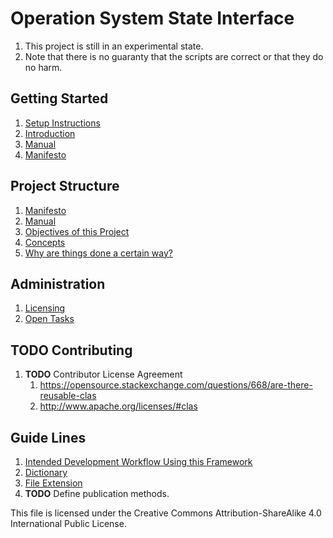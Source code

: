 # Operation System State Interface
1. This project is still in an experimental state.
1. Note that there is no guaranty that the scripts are correct or that they do no harm.

## Getting Started
1. [Setup Instructions](./doc/manual/setup.md)
1. [Introduction](./doc/concept.md)
1. [Manual](./doc/manual.md)
1. [Manifesto](./doc/manifesto.md)

## Project Structure
1. [Manifesto](./doc/manifesto.md)
1. [Manual](./doc/manual/manual.md)
1. [Objectives of this Project](./doc/objectives.md)
1. [Concepts](./doc/concept.md)
1. [Why are things done a certain way?](./doc/reasoning.md)

## Administration
1. [Licensing](doc/licensing.md)
1. [Open Tasks](doc/tasks.md)

## __TODO__ Contributing
   1. __TODO__ Contributor License Agreement
      1. https://opensource.stackexchange.com/questions/668/are-there-reusable-clas
      1. http://www.apache.org/licenses/#clas

## Guide Lines
1. [Intended Development Workflow Using this Framework](doc/development.workflow.md)
1. [Dictionary](doc/guide.lines/dictionary.md)
1. [File Extension](doc/guide.lines/file.extensions.md)
1. __TODO__ Define publication methods.



This file is licensed under the Creative Commons Attribution-ShareAlike 4.0 International Public License.

